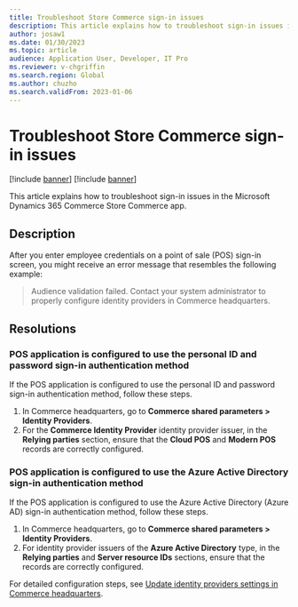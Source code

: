 ```yaml
---
title: Troubleshoot Store Commerce sign-in issues
description: This article explains how to troubleshoot sign-in issues in the Microsoft Dynamics 365 Commerce Store Commerce app.
author: josaw1
ms.date: 01/30/2023
ms.topic: article
audience: Application User, Developer, IT Pro
ms.reviewer: v-chgriffin
ms.search.region: Global
ms.author: chuzho
ms.search.validFrom: 2023-01-06
---
```


# Troubleshoot Store Commerce sign-in issues

[!include [banner](../includes/banner.md)]
[!include [banner](../includes/preview-banner.md)]

This article explains how to troubleshoot sign-in issues in the Microsoft Dynamics 365 Commerce Store Commerce app.

## Description

After you enter employee credentials on a point of sale (POS) sign-in screen, you might receive an error message that resembles the following example:

> Audience validation failed. Contact your system administrator to properly configure identity providers in Commerce headquarters.

## Resolutions

### POS application is configured to use the personal ID and password sign-in authentication method

If the POS application is configured to use the personal ID and password sign-in authentication method, follow these steps.

1. In Commerce headquarters, go to **Commerce shared parameters \> Identity Providers**. 
1. For the **Commerce Identity Provider** identity provider issuer, in the **Relying parties** section, ensure that the **Cloud POS** and **Modern POS** records are correctly configured.

### POS application is configured to use the Azure Active Directory sign-in authentication method

If the POS application is configured to use the Azure Active Directory (Azure AD) sign-in authentication method, follow these steps.

1. In Commerce headquarters, go to **Commerce shared parameters \> Identity Providers**.
1. For identity provider issuers of the **Azure Active Directory** type, in the **Relying parties** and **Server resource IDs** sections, ensure that the records are correctly configured.

For detailed configuration steps, see [Update identity providers settings in Commerce headquarters](../cpos-custom-aad.md#update-identity-providers-settings-in-commerce-headquarters).
